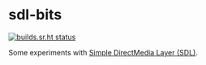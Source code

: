 # sdl-bits

[![builds.sr.ht status](https://builds.sr.ht/~henrytill/sdl-bits.svg)](https://builds.sr.ht/~henrytill/sdl-bits?)

Some experiments with [Simple DirectMedia Layer (SDL)](https://www.libsdl.org).
